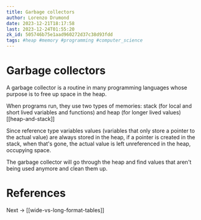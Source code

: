 ```yaml
---
title: Garbage collectors
author: Lorenzo Drumond
date: 2023-12-21T18:17:58
last: 2023-12-24T01:55:20
zk_id: 505746b75e1aad960272d37c38d93fdd
tags: #heap #memory #programming #computer_science
---
```



# Garbage collectors
A garbage collector is a routine in many programming languages
whose purpose is to free up space in the heap.

When programs run, they use two types of memories: stack (for local and short
lived variables and functions) and heap (for longer lived values) [[heap-and-stack]]

Since reference type variables values (variables that only store a pointer to the actual
value) are always stored in the heap, if a pointer is created in the stack, when
that's gone, the actual value is left unreferenced in the heap, occupying space.

The garbage collector will go through the heap and find values that aren't being used
anymore and clean them up.

# References

Next -> [[wide-vs-long-format-tables]]
